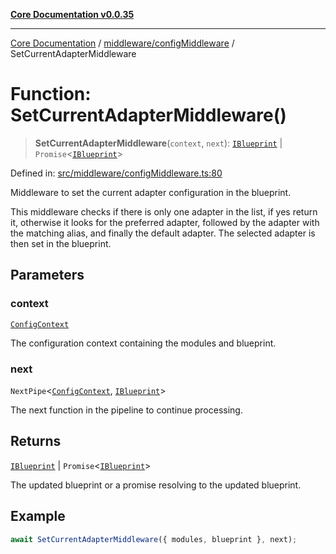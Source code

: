[**Core Documentation v0.0.35**](../../../README.md)

***

[Core Documentation](../../../modules.md) / [middleware/configMiddleware](../README.md) / SetCurrentAdapterMiddleware

# Function: SetCurrentAdapterMiddleware()

> **SetCurrentAdapterMiddleware**(`context`, `next`): [`IBlueprint`](../../../definitions/type-aliases/IBlueprint.md) \| `Promise`\<[`IBlueprint`](../../../definitions/type-aliases/IBlueprint.md)\>

Defined in: [src/middleware/configMiddleware.ts:80](https://github.com/stonemjs/core/blob/83759020101bdf94fc7c7a0d8609e63689d57c0f/src/middleware/configMiddleware.ts#L80)

Middleware to set the current adapter configuration in the blueprint.

This middleware checks if there is only one adapter in the list, if yes return it,
otherwise it looks for the preferred adapter, followed by the adapter with the matching alias,
and finally the default adapter. The selected adapter is then set in the blueprint.

## Parameters

### context

[`ConfigContext`](../../../definitions/interfaces/ConfigContext.md)

The configuration context containing the modules and blueprint.

### next

`NextPipe`\<[`ConfigContext`](../../../definitions/interfaces/ConfigContext.md), [`IBlueprint`](../../../definitions/type-aliases/IBlueprint.md)\>

The next function in the pipeline to continue processing.

## Returns

[`IBlueprint`](../../../definitions/type-aliases/IBlueprint.md) \| `Promise`\<[`IBlueprint`](../../../definitions/type-aliases/IBlueprint.md)\>

The updated blueprint or a promise resolving to the updated blueprint.

## Example

```typescript
await SetCurrentAdapterMiddleware({ modules, blueprint }, next);
```
